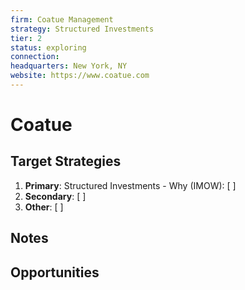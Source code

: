 ```yaml
---
firm: Coatue Management
strategy: Structured Investments
tier: 2
status: exploring
connection:
headquarters: New York, NY
website: https://www.coatue.com
---
```


# Coatue

## Target Strategies
1. **Primary**: Structured Investments - Why (IMOW): [ ]
2. **Secondary**: [ ]
3. **Other**: [ ]

## Notes


## Opportunities